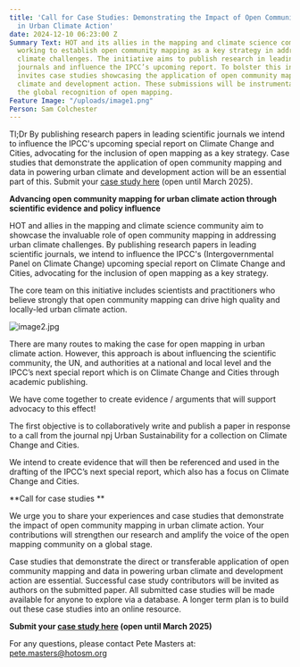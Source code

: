 ```yaml
---
title: 'Call for Case Studies: Demonstrating the Impact of Open Community Mapping
  in Urban Climate Action'
date: 2024-12-10 06:23:00 Z
Summary Text: HOT and its allies in the mapping and climate science community are
  working to establish open community mapping as a key strategy in addressing urban
  climate challenges. The initiative aims to publish research in leading scientific
  journals and influence the IPCC’s upcoming report. To bolster this initiative, HOT
  invites case studies showcasing the application of open community mapping in urban
  climate and development action. These submissions will be instrumental in advancing
  the global recognition of open mapping.
Feature Image: "/uploads/image1.png"
Person: Sam Colchester
---
```


Tl;Dr
By publishing research papers in leading scientific journals we intend to influence the IPCC's upcoming special report on Climate Change and Cities, advocating for the inclusion of open mapping as a key strategy. Case studies that demonstrate the application of open community mapping and data in powering urban climate and development action will be an essential part of this. Submit your [case study here](https://bit.ly/3OuK6ME) (open until March 2025).

**Advancing open community mapping for urban climate action through scientific evidence and policy influence**

HOT and allies in the mapping and climate science community aim to showcase the invaluable role of open community mapping in addressing urban climate challenges. By publishing research papers in leading scientific journals, we intend to influence the IPCC's (Intergovernmental Panel on Climate Change) upcoming special report on Climate Change and Cities, advocating for the inclusion of open mapping as a key strategy.

The core team on this initiative includes scientists and practitioners who believe strongly that open community mapping can drive high quality and locally-led urban climate action.

![image2.jpg](/uploads/image2.jpg)

There are many routes to making the case for open mapping in urban climate action. However, this approach is about influencing the scientific community, the UN, and authorities at a national and local level and the IPCC’s next special report which is on Climate Change and Cities through academic publishing.

We have come together to create evidence / arguments that will support advocacy to this effect!

The first objective is to collaboratively write and publish a paper in response to a call from the journal npj Urban Sustainability for a collection on Climate Change and Cities.

We intend to create evidence that will then be referenced and used in the drafting of the IPCC’s next special report, which also has a focus on Climate Change and Cities.

**Call for case studies **

We urge you to share your experiences and case studies that demonstrate the impact of open community mapping in urban climate action. Your contributions will strengthen our research and amplify the voice of the open mapping community on a global stage.

Case studies that demonstrate the direct or transferable application of open community mapping and data in powering urban climate and development action are essential. Successful case study contributors will be invited as authors on the submitted paper. All submitted case studies will be made available for anyone to explore via a database.
A longer term plan is to build out these case studies into an online resource.

**Submit your [case study here](https://bit.ly/3OuK6ME) (open until March 2025)**

For any questions, please contact Pete Masters at: pete.masters@hotosm.org

